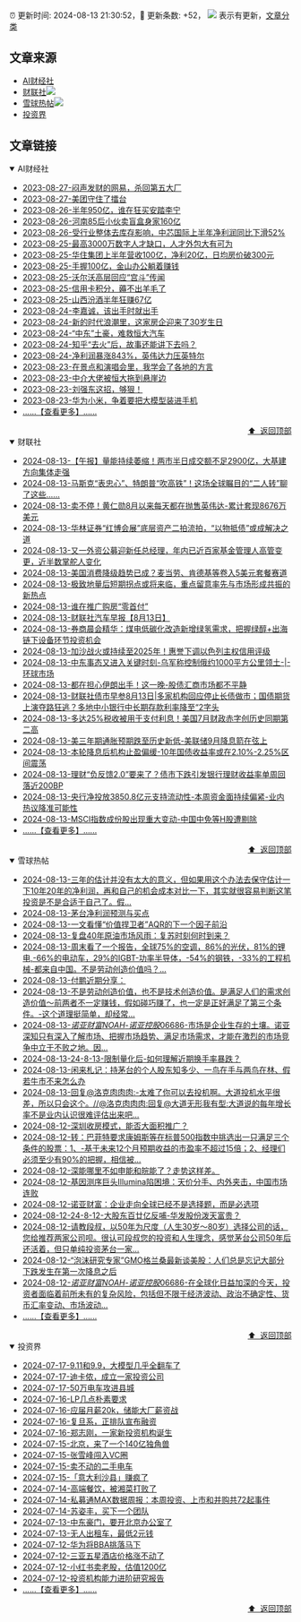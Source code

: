 ##

:alarm_clock: 更新时间: 2024-08-13 21:30:52，:rocket: 更新条数: +52， ![](/assets/dot.png) 表示有更新，[文章分类](/TAGS.md)

## 文章来源

- [AI财经社](#ai财经社)  
- [财联社](#财联社)![](/assets/dot.png)   
- [雪球热帖](#雪球热帖)![](/assets/dot.png)   
- [投资界](#投资界)  

## 文章链接

<details open>
<summary id="ai财经社">
 AI财经社
</summary>


- [2023-08-27-闷声发财的网易，杀回第五大厂](https://www.aicaijing.com.cn/article/18610)  
- [2023-08-27-美团守住了擂台](https://www.aicaijing.com.cn/article/18611)  
- [2023-08-26-半年950亿，谁在狂买安踏李宁](https://www.aicaijing.com.cn/article/18607)  
- [2023-08-26-河南85后小伙卖盲盒身家160亿](https://www.aicaijing.com.cn/article/18608)  
- [2023-08-26-受行业整体去库存影响，中芯国际上半年净利润同比下滑52%](https://www.aicaijing.com.cn/article/18609)  
- [2023-08-25-最高3000万数字人才缺口，人才外包大有可为](https://www.aicaijing.com.cn/article/18601)  
- [2023-08-25-华住集团上半年营收100亿，净利20亿，日均房价破300元](https://www.aicaijing.com.cn/article/18602)  
- [2023-08-25-手握100亿，金山办公躺着赚钱](https://www.aicaijing.com.cn/article/18603)  
- [2023-08-25-沃尔沃高层回应“宫斗”传闻](https://www.aicaijing.com.cn/article/18604)  
- [2023-08-25-信用卡积分，薅不出羊毛了](https://www.aicaijing.com.cn/article/18605)  
- [2023-08-25-山西汾酒半年狂赚67亿](https://www.aicaijing.com.cn/article/18606)  
- [2023-08-24-李嘉诚，该出手时就出手](https://www.aicaijing.com.cn/article/18596)  
- [2023-08-24-新的时代浪潮里，这家房企迎来了30岁生日](https://www.aicaijing.com.cn/article/18597)  
- [2023-08-24-“中东”土豪，难救恒大汽车](https://www.aicaijing.com.cn/article/18598)  
- [2023-08-24-知乎“去火”后，故事还能讲下去吗？](https://www.aicaijing.com.cn/article/18599)  
- [2023-08-24-净利润暴涨843%，英伟达力压英特尔](https://www.aicaijing.com.cn/article/18600)  
- [2023-08-23-在景点和演唱会里，我学会了各地的方言](https://www.aicaijing.com.cn/article/18591)  
- [2023-08-23-中介大佬被恒大拖到悬崖边](https://www.aicaijing.com.cn/article/18592)  
- [2023-08-23-刘强东这招，够狠！](https://www.aicaijing.com.cn/article/18593)  
- [2023-08-23-华为小米，争着要把大模型装进手机](https://www.aicaijing.com.cn/article/18594)  
- [......【查看更多】......](/details/AI财经社.md)

<div align="right"><a href="#文章来源">⬆ &nbsp;返回顶部</a></div>
</details>

<details open>
<summary id="财联社">
 财联社
</summary>


- [2024-08-13-【午报】量能持续萎缩！两市半日成交额不足2900亿，大基建方向集体走强](https://www.cls.cn/detail/1762280)  
- [2024-08-13-马斯克“表忠心”、特朗普“吹高铁”！这场全球瞩目的“二人转”聊了这些……](https://www.cls.cn/detail/1762254)  
- [2024-08-13-卖不停！黄仁勋8月以来每天都在抛售英伟达-累计套现8676万美元](https://www.cls.cn/detail/1762246)  
- [2024-08-13-华林证券“红博会展”底层资产二拍流拍，“以物抵债”或成解决之道](https://www.cls.cn/detail/1762235)  
- [2024-08-13-又一外资公募迎新任总经理，年内已近百家基金管理人高管变更，近半数掌舵人变化](https://www.cls.cn/detail/1762201)  
- [2024-08-13-美国消费降级趋势已成？麦当劳、肯德基等卷入5美元套餐赛道](https://www.cls.cn/detail/1762155)  
- [2024-08-13-极致地量后短期拐点或将来临，重点留意率先与市场形成共振的新热点](https://www.cls.cn/detail/1762090)  
- [2024-08-13-谁在推广购房“零首付”](https://www.cls.cn/detail/1762086)  
- [2024-08-13-财联社汽车早报【8月13日】](https://www.cls.cn/detail/1762053)  
- [2024-08-13-券商晨会精华：煤电低碳化改造新增绿氢需求，把握绿醇+出海链下设备环节投资机会](https://www.cls.cn/detail/1762024)  
- [2024-08-13-加沙战火或持续至2025年！惠誉下调以色列主权信用评级](https://www.cls.cn/detail/1762026)  
- [2024-08-13-中东事态又进入关键时刻-乌军称控制俄约1000平方公里领土-|-环球市场](https://www.cls.cn/detail/1762023)  
- [2024-08-13-都在担心伊朗出手！这一晚-股债汇商市场都不平静](https://www.cls.cn/detail/1762070)  
- [2024-08-13-财联社债市早参8月13日|多家机构回应停止长债做市；国债期货上演夺路狂逃？多地中小银行中长期存款利率降至“2字头](https://www.cls.cn/detail/1762052)  
- [2024-08-13-多达25%税收被用于支付利息！美国7月财政赤字创历史同期第二高](https://www.cls.cn/detail/1762156)  
- [2024-08-13-美三年期通胀预期跌至历史新低-美联储9月降息箭在弦上](https://www.cls.cn/detail/1762187)  
- [2024-08-13-本轮降息后机构止盈偏缓-10年国债收益率或在2.10%-2.25%区间震荡](https://www.cls.cn/detail/1762185)  
- [2024-08-13-理财“负反馈2.0”要来了？债市下跌引发银行理财收益率单周回落近200BP](https://www.cls.cn/detail/1762277)  
- [2024-08-13-央行净投放3850.8亿元支持流动性-本周资金面持续偏紧-业内热议降准可能性](https://www.cls.cn/detail/1762306)  
- [2024-08-13-MSCI指数成份股出现重大变动-中国中免等H股遭剔除](https://www.cls.cn/detail/1762340)  
- [......【查看更多】......](/details/财联社.md)

<div align="right"><a href="#文章来源">⬆ &nbsp;返回顶部</a></div>
</details>

<details open>
<summary id="雪球热帖">
 雪球热帖
</summary>


- [2024-08-13-三年的估计并没有太大的意义，但如果用这个办法去保守估计一下10年20年的净利润，再和自己的机会成本对比一下，其实就很容易判断这笔投资是不是合适于自己了。假...](https://xueqiu.com/1247347556/300897933)  
- [2024-08-13-茅台净利润预测与买点](https://xueqiu.com/8959246745/300851037)  
- [2024-08-13-一文看懂“价值捍卫者”AQR的下一个因子前沿](https://xueqiu.com/9069401260/300862523)  
- [2024-08-13-复盘40年原油市场风雨：复苏时刻何时到来？](https://xueqiu.com/9488028880/300815361)  
- [2024-08-13-周末看了一个报告，全球75%的空调，86%的光伏，81%的锂电,-66%的电动车，29%的IGBT-功率半导体，-54%的钢铁，-33%的工程机械-都来自中国。不是劳动创造价值吗？...](https://xueqiu.com/4987043429/300803784)  
- [2024-08-13-付鹏近期分享：](https://xueqiu.com/2340613631/300807615)  
- [2024-08-13-不是劳动创造价值，也不是技术创造价值。是满足人们的需求创造价值～前两者不一定赚钱，假如碰巧赚了，也一定是正好满足了第三个条件。-这个道理挺简单，却经常...](https://xueqiu.com/1556808774/300809671)  
- [2024-08-13-$诺亚财富NOAH$-$诺亚控股06686$-市场是企业生存的土壤。诺亚深知只有深入了解市场、把握市场趋势、满足市场需求，才能在激烈的市场竞争中立于不败之地。因...](https://xueqiu.com/7981677245/300826209)  
- [2024-08-13-24-8-13-限制量化后-如何理解近期换手率暴跌？](https://xueqiu.com/8772786299/300877778)  
- [2024-08-13-闲来札记：持茅台的个人股东知多少、一鸟在手与两鸟在林、假若牛市不来怎么办](https://xueqiu.com/3491303582/300819331)  
- [2024-08-13-回复@洛克肉肉肉:-太难了你可以去投机啊。大道投机水平很差，所以只会这个。//@洛克肉肉肉:回复@大道无形我有型:大道说的每年增长率不是业内认识很难评估出来吧...](https://xueqiu.com/1247347556/300900148)  
- [2024-08-12-深圳收房模式，能否大面积推广？](https://xueqiu.com/2102262216/300691810)  
- [2024-08-12-转：巴菲特要求康姆斯等在标普500指数中挑选出一只满足三个条件的股票：1、-基于未来12个月预期收益的市盈率不超过15倍；2、经理们必须至少有90%的把握，相信被...](https://xueqiu.com/1102105103/300711838)  
- [2024-08-12-深能哪里不如申能和皖能了？走势这样差。](https://xueqiu.com/2241249492/300694227)  
- [2024-08-12-基因测序巨头Illumina陷困境：天价分手、内外夹击，中国市场连败](https://xueqiu.com/8151841495/300708469)  
- [2024-08-12-诺亚财富：企业走向全球已经不是选择题，而是必选项](https://xueqiu.com/7951417012/300730496)  
- [2024-08-12-24-8-12-大股东百廿亿反哺-华发股份泼天富贵？](https://xueqiu.com/8772786299/300739395)  
- [2024-08-12-请教段叔，以50年为尺度（人生30岁～80岁）选择公司的话，您给推荐两家公司呗。很认可段叔您的投资和人生理念，感觉茅台公司50年后还活着，但只单纯投资茅台一家...](https://xueqiu.com/2194784566/300710420)  
- [2024-08-12-“泡沫研究专家”GMO格兰桑最新谈美股：人们总是忘记大部分下跌发生在第一次降息之后](https://xueqiu.com/4406747817/300746293)  
- [2024-08-12-$诺亚财富NOAH$-$诺亚控股06686$-在全球化日益加深的今天，投资者面临着前所未有的复杂风险，包括但不限于经济波动、政治不确定性、货币汇率变动、市场波动...](https://xueqiu.com/5404882558/300692092)  
- [......【查看更多】......](/details/雪球热帖.md)

<div align="right"><a href="#文章来源">⬆ &nbsp;返回顶部</a></div>
</details>

<details open>
<summary id="投资界">
 投资界
</summary>


- [2024-07-17-9.11和9.9，大模型几乎全翻车了](https://posts.careerengine.us/p/6697778c44726b29bffa3a09)  
- [2024-07-17-迪卡侬，成立一家投资公司](https://posts.careerengine.us/p/6697778c44726b29bffa3a01)  
- [2024-07-17-50万电车攻进县城](https://posts.careerengine.us/p/6697779c831e1d29eea44253)  
- [2024-07-16-LP几点朴素要求](https://posts.careerengine.us/p/669636a8720ed522248054dc)  
- [2024-07-16-应届月薪20k，储能大厂薪资战](https://posts.careerengine.us/p/669636a8720ed522248054d4)  
- [2024-07-16-复旦系，正排队宣布融资](https://posts.careerengine.us/p/66963699cb38e136a496986c)  
- [2024-07-16-郑志刚，一家新投资机构诞生](https://posts.careerengine.us/p/66963699cb38e136a4969874)  
- [2024-07-15-北京，来了一个140亿独角兽](https://posts.careerengine.us/p/6694db59a0c3ac562b61f9af)  
- [2024-07-15-张雪峰闯入VC圈](https://posts.careerengine.us/p/6694db59a0c3ac562b61f9b7)  
- [2024-07-15-卖不动的二手电车](https://posts.careerengine.us/p/6694db6836b2f1565d9b541a)  
- [2024-07-15-「意大利沙县」赚疯了](https://posts.careerengine.us/p/6694db6836b2f1565d9b5422)  
- [2024-07-14-高端餐饮，被湘菜打败了](https://posts.careerengine.us/p/6693862333c6e710d0bf9dc4)  
- [2024-07-14-私募通MAX数据周报：本周投资、上市和并购共72起事件](https://posts.careerengine.us/p/6693862333c6e710d0bf9dcc)  
- [2024-07-14-苏姿丰，买下一个团队](https://posts.careerengine.us/p/6693861481427510b2b9c123)  
- [2024-07-13-中东豪门，要开北京办公室了](https://posts.careerengine.us/p/66922794a876f80d113b51fe)  
- [2024-07-13-无人出租车，最低2元钱](https://posts.careerengine.us/p/669227b82202ae0dfac5d713)  
- [2024-07-12-华为将BBA挑落马下](https://posts.careerengine.us/p/6690a6c68082df14ead7eaac)  
- [2024-07-12-三亚五星酒店价格涨不动了](https://posts.careerengine.us/p/6690a6c68082df14ead7eaa4)  
- [2024-07-12-小红书卖老股，估值1200亿](https://posts.careerengine.us/p/6690a6b756b00014bcc00e8f)  
- [2024-07-12-投资机构能力进阶研究报告](https://posts.careerengine.us/p/6690a6b756b00014bcc00e87)  
- [......【查看更多】......](/details/投资界.md)

<div align="right"><a href="#文章来源">⬆ &nbsp;返回顶部</a></div>
</details>
